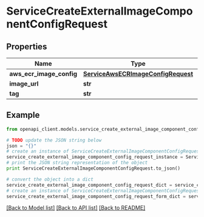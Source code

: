 # ServiceCreateExternalImageComponentConfigRequest


## Properties

Name | Type | Description | Notes
------------ | ------------- | ------------- | -------------
**aws_ecr_image_config** | [**ServiceAwsECRImageConfigRequest**](ServiceAwsECRImageConfigRequest.md) |  | [optional] 
**image_url** | **str** |  | 
**tag** | **str** |  | 

## Example

```python
from openapi_client.models.service_create_external_image_component_config_request import ServiceCreateExternalImageComponentConfigRequest

# TODO update the JSON string below
json = "{}"
# create an instance of ServiceCreateExternalImageComponentConfigRequest from a JSON string
service_create_external_image_component_config_request_instance = ServiceCreateExternalImageComponentConfigRequest.from_json(json)
# print the JSON string representation of the object
print ServiceCreateExternalImageComponentConfigRequest.to_json()

# convert the object into a dict
service_create_external_image_component_config_request_dict = service_create_external_image_component_config_request_instance.to_dict()
# create an instance of ServiceCreateExternalImageComponentConfigRequest from a dict
service_create_external_image_component_config_request_form_dict = service_create_external_image_component_config_request.from_dict(service_create_external_image_component_config_request_dict)
```
[[Back to Model list]](../README.md#documentation-for-models) [[Back to API list]](../README.md#documentation-for-api-endpoints) [[Back to README]](../README.md)


